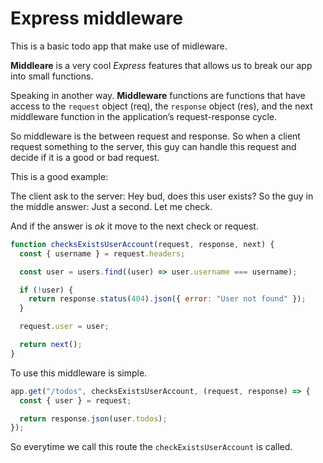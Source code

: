 # Express middleware

This is a basic todo app that make use of midleware.

**Middleare** is a very cool _Express_ features that allows us to break our app into small functions.

Speaking in another way. **Middleware** functions are functions that have access to the `request` object (req), the `response` object (res), and the next middleware function in the application’s request-response cycle.

So middleware is the between request and response. So when a client request something to the server, this guy can handle this request and decide if it is a good or bad request.

This is a good example:

The client ask to the server: Hey bud, does this user exists?
So the guy in the middle answer: Just a second. Let me check.

And if the answer is _ok_ it move to the next check or request.

```js
function checksExistsUserAccount(request, response, next) {
  const { username } = request.headers;

  const user = users.find((user) => user.username === username);

  if (!user) {
    return response.status(404).json({ error: "User not found" });
  }

  request.user = user;

  return next();
}
```

To use this middleware is simple.

```js
app.get("/todos", checksExistsUserAccount, (request, response) => {
  const { user } = request;

  return response.json(user.todos);
});
```

So everytime we call this route the `checkExistsUserAccount` is called.
